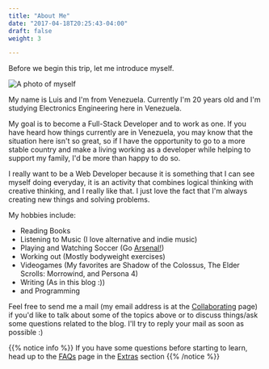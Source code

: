 ```yaml
---
title: "About Me"
date: "2017-04-18T20:25:43-04:00"
draft: false
weight: 3

---
```


Before we begin this trip, let me introduce myself.

![A photo of myself](me.jpg?width=60%)

My name is Luis and I'm from Venezuela. Currently I'm 20 years old and I'm studying Electronics Engineering here in Venezuela.

My goal is to become a Full-Stack Developer and to work as one. If you have heard how things currently are in Venezuela, you may know that the situation here isn't so great, so if I have the opportunity to go to a more stable country and make a living working as a developer while helping to support my family, I'd be more than happy to do so.

I really want to be a Web Developer because it is something that I can see myself doing everyday, it is an activity that combines logical thinking with creative thinking, and I really like that. I just love the fact that I'm always creating new things and solving problems.

My hobbies include:

* Reading Books
* Listening to Music (I love alternative and indie music)
* Playing and Watching Soccer (Go [Arsenal!](https://www.reddit.com/r/Gunners/))
* Working out (Mostly bodyweight exercises)
* Videogames (My favorites are Shadow of the Colossus, The Elder Scrolls: Morrowind, and Persona 4)
* Writing (As in this blog :))
* and Programming

Feel free to send me a mail (my email address is at the [Collaborating](../../extras/collaborating) page) if you'd like to talk about some of the topics above or to discuss things/ask some questions related to the blog. I'll try to reply your mail as soon as possible :)

{{% notice info %}}
If you have some questions before starting to learn, head up to the [FAQs](../../extras/questions) page in the [Extras](../../extras) section
{{% /notice %}}
